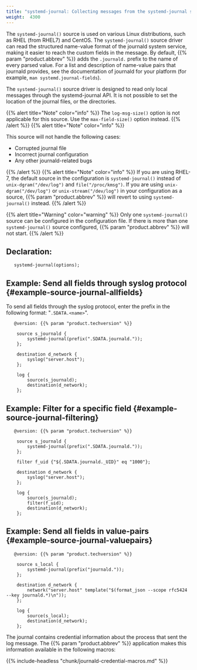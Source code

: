 ```yaml
---
title: "systemd-journal: Collecting messages from the systemd-journal system log storage"
weight:  4300
---
```

<!-- DISCLAIMER: This file is based on the syslog-ng Open Source Edition documentation https://github.com/balabit/syslog-ng-ose-guides/commit/2f4a52ee61d1ea9ad27cb4f3168b95408fddfdf2 and is used under the terms of The syslog-ng Open Source Edition Documentation License. The file has been modified by Axoflow. -->

The `systemd-journal()` source is used on various Linux distributions, such as RHEL (from RHEL7) and CentOS. The `systemd-journal()` source driver can read the structured name-value format of the journald system service, making it easier to reach the custom fields in the message. By default, {{% param "product.abbrev" %}} adds the `.journald.` prefix to the name of every parsed value. For a list and description of name-value pairs that journald provides, see the documentation of journald for your platform (for example, `man systemd.journal-fields`).

The `systemd-journal()` source driver is designed to read only local messages through the <span>systemd-journal</span> API. It is not possible to set the location of the journal files, or the directories.

{{% alert title="Note" color="info" %}}
The `log-msg-size()` option is not applicable for this source. Use the `max-field-size()` option instead.
{{% /alert %}} {{% alert title="Note" color="info" %}}

This source will not handle the following cases:

- Corrupted journal file
- Incorrect journal configuration
- Any other journald-related bugs

{{% /alert %}} {{% alert title="Note" color="info" %}}
If you are using RHEL-7, the default source in the configuration is `systemd-journal()` instead of `unix-dgram("/dev/log")` and `file("/proc/kmsg")`. If you are using `unix-dgram("/dev/log")` or `unix-stream("/dev/log")` in your configuration as a source, {{% param "product.abbrev" %}} will revert to using `systemd-journal()` instead.
{{% /alert %}}

{{% alert title="Warning" color="warning" %}}
Only one `systemd-journal()` source can be configured in the configuration file. If there is more than one `systemd-journal()` source configured, {{% param "product.abbrev" %}} will not start.
{{% /alert %}}


## Declaration:

```shell
   systemd-journal(options);
```



## Example: Send all fields through syslog protocol {#example-source-journal-allfields}

To send all fields through the syslog protocol, enter the prefix in the following format: "`.SDATA.<name>`".

```shell
   @version: {{% param "product.techversion" %}}
    
    source s_journald {
        systemd-journal(prefix(".SDATA.journald."));
    };
    
    destination d_network {
        syslog("server.host");
    };
    
    log {
        source(s_journald);
        destination(d_network);
    };
```

## Example: Filter for a specific field {#example-source-journal-filtering}

```shell
   @version: {{% param "product.techversion" %}}
    
    source s_journald {
        systemd-journal(prefix(".SDATA.journald."));
    };
    
    filter f_uid {"${.SDATA.journald._UID}" eq "1000"};
    
    destination d_network {
        syslog("server.host");
    };
    
    log {
        source(s_journald);
        filter(f_uid);
        destination(d_network);
    };
```

## Example: Send all fields in value-pairs {#example-source-journal-valuepairs}

```shell
   @version: {{% param "product.techversion" %}}
    
    source s_local {
        systemd-journal(prefix("journald."));
    };
    
    destination d_network {
        network("server.host" template("$(format_json --scope rfc5424 --key journald.*)\n"));
    };
    
    log {
        source(s_local);
        destination(d_network);
    };
```

The journal contains credential information about the process that sent the log message. The {{% param "product.abbrev" %}} application makes this information available in the following macros:

{{% include-headless "chunk/journald-credential-macros.md" %}}
